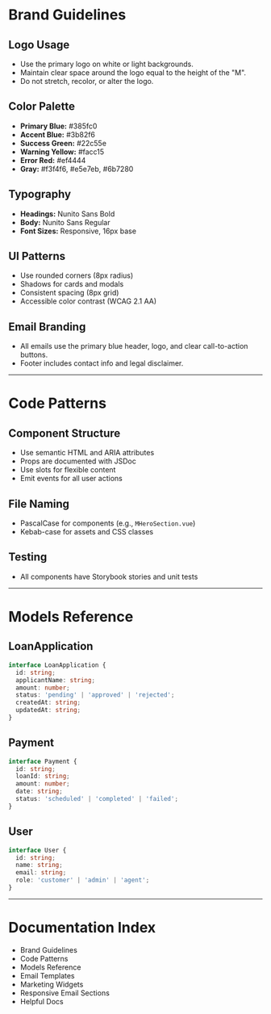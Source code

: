 # Brand Guidelines

## Logo Usage
- Use the primary logo on white or light backgrounds.
- Maintain clear space around the logo equal to the height of the "M".
- Do not stretch, recolor, or alter the logo.

## Color Palette
- **Primary Blue:** #385fc0
- **Accent Blue:** #3b82f6
- **Success Green:** #22c55e
- **Warning Yellow:** #facc15
- **Error Red:** #ef4444
- **Gray:** #f3f4f6, #e5e7eb, #6b7280

## Typography
- **Headings:** Nunito Sans Bold
- **Body:** Nunito Sans Regular
- **Font Sizes:** Responsive, 16px base

## UI Patterns
- Use rounded corners (8px radius)
- Shadows for cards and modals
- Consistent spacing (8px grid)
- Accessible color contrast (WCAG 2.1 AA)

## Email Branding
- All emails use the primary blue header, logo, and clear call-to-action buttons.
- Footer includes contact info and legal disclaimer.

---

# Code Patterns

## Component Structure
- Use semantic HTML and ARIA attributes
- Props are documented with JSDoc
- Use slots for flexible content
- Emit events for all user actions

## File Naming
- PascalCase for components (e.g., `MHeroSection.vue`)
- Kebab-case for assets and CSS classes

## Testing
- All components have Storybook stories and unit tests

---

# Models Reference

## LoanApplication
```ts
interface LoanApplication {
  id: string;
  applicantName: string;
  amount: number;
  status: 'pending' | 'approved' | 'rejected';
  createdAt: string;
  updatedAt: string;
}
```

## Payment
```ts
interface Payment {
  id: string;
  loanId: string;
  amount: number;
  date: string;
  status: 'scheduled' | 'completed' | 'failed';
}
```

## User
```ts
interface User {
  id: string;
  name: string;
  email: string;
  role: 'customer' | 'admin' | 'agent';
}
```

---

# Documentation Index
- Brand Guidelines
- Code Patterns
- Models Reference
- Email Templates
- Marketing Widgets
- Responsive Email Sections
- Helpful Docs
